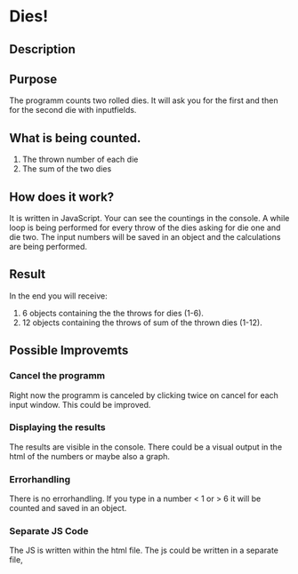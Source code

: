# Dies!
## Description
## Purpose
The programm counts two rolled dies. It will ask you for the first and then for the second die with inputfields.

## What is being counted.
1. The thrown number of each die
2. The sum of the two dies

## How does it work?
It is written in JavaScript. Your can see the countings in the console.
A while loop is being performed for every throw of the dies asking for die one and die two.
The input numbers will be saved in an object and the calculations are being performed.

## Result
In the end you will receive:
1. 6 objects containing the the throws for dies (1-6).
2. 12 objects containing the throws of sum of the thrown dies (1-12).


## Possible Improvemts
### Cancel the programm
Right now the programm is canceled by clicking twice on cancel for each input window. This could be improved.

### Displaying the results
The results are visible in the console. There could be a visual output in the html of the numbers or maybe also a graph.

### Errorhandling
There is no errorhandling. If you type in a number < 1 or > 6 it will be counted and saved in an object.

### Separate JS Code
The JS is written within the html file. The js could be written in a separate file,
